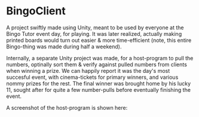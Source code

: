 # BingoClient

A project swiftly made using Unity, meant to be used by everyone at the Bingo Tutor event day, for playing.
It was later realized, actually making printed boards would turn out easier & more time-efficient (note, this entire Bingo-thing was made during half a weekend).

Internally, a separate Unity project was made, for a host-program to pull the numbers, optinally sort them & verify against pulled numbers from clients when winning a prize.
We can happily report it was the day's most succesful event, with cinema-tickets for primary winners, and various nommy prizes for the rest.
The final winner was brought home by his lucky 11, sought after for quite a few number-pulls before eventually finishing the event.

A screenshot of the host-program is shown here:
